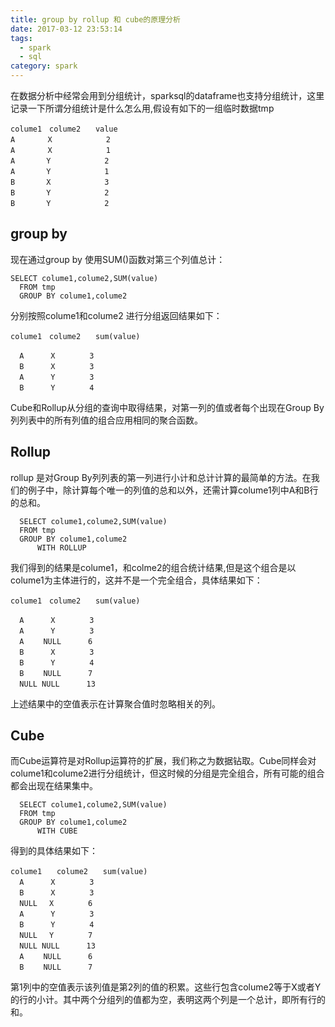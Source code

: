 ```yaml
---
title: group by rollup 和 cube的原理分析
date: 2017-03-12 23:53:14
tags: 
  - spark
  - sql
category: spark
---
```



在数据分析中经常会用到分组统计，sparksql的dataframe也支持分组统计，这里记录一下所谓分组统计是什么怎么用,假设有如下的一组临时数据tmp
```
colume1　colume2　　value
A 　　   X            2
A 　　   X            1
A 　 　　Y            2
A 　 　　Y            1
B 　 　　X            3
B 　 　　Y            2
B 　 　　Y            2
```
<!-- more -->
## group by
现在通过group by 使用SUM()函数对第三个列值总计：
```
SELECT colume1,colume2,SUM(value) 
  FROM tmp
  GROUP BY colume1,colume2
```
分别按照colume1和colume2 进行分组返回结果如下：
```
colume1　colume2　　sum(value)

  A 　　　X 　　　　3
  B 　　　X 　　　　3
  A 　　　Y 　　　　3
  B 　　　Y 　　　　4
```
Cube和Rollup从分组的查询中取得结果，对第一列的值或者每个出现在Group By列列表中的所有列值的组合应用相同的聚合函数。

##  Rollup
 rollup 是对Group By列列表的第一列进行小计和总计计算的最简单的方法。在我们的例子中，除计算每个唯一的列值的总和以外，还需计算colume1列中A和B行的总和。
```
  SELECT colume1,colume2,SUM(value)
  FROM tmp
  GROUP BY colume1,colume2
      WITH ROLLUP
```
我们得到的结果是colume1，和colme2的组合统计结果,但是这个组合是以colume1为主体进行的，这并不是一个完全组合，具体结果如下：
```
colume1　colume2　　sum(value)

  A 　　　X 　　　　3
  A 　　　Y 　　　　3
  A 　　NULL 　　　6
  B 　　　X 　　　　3
  B 　　　Y 　　　　4
  B 　　NULL 　　　7
  NULL NULL 　　　13
```

上述结果中的空值表示在计算聚合值时忽略相关的列。

## Cube

而Cube运算符是对Rollup运算符的扩展，我们称之为数据钻取。Cube同样会对colume1和colume2进行分组统计，但这时候的分组是完全组合，所有可能的组合都会出现在结果集中。
```
  SELECT colume1,colume2,SUM(value)
  FROM tmp
  GROUP BY colume1,colume2
      WITH CUBE
```
得到的具体结果如下：

```
colume1　　colume2　　sum(value)
  A 　　　X 　　　　3
  B 　　　X 　　　　3
  NULL 　X 　　　　6
  A 　　　Y 　　　　3
  B 　　　Y 　　　　4
  NULL 　Y 　　　　7
  NULL NULL 　　　13
  A 　　NULL 　　　6
  B 　　NULL 　　　7
```
第1列中的空值表示该列值是第2列的值的积累。这些行包含colume2等于X或者Y的行的小计。其中两个分组列的值都为空，表明这两个列是一个总计，即所有行的和。
